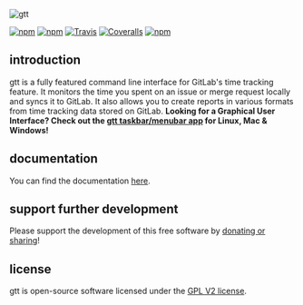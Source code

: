 ![gtt](https://raw.githubusercontent.com/kriskbx/gitlab-time-tracker/master/preview/icon.png)

<p align="center">

[![npm](https://img.shields.io/npm/dt/gitlab-time-tracker.svg?style=flat-square)](https://www.npmjs.com/package/gitlab-time-tracker)
[![npm](https://img.shields.io/npm/v/gitlab-time-tracker.svg?style=flat-square)](https://www.npmjs.com/package/gitlab-time-tracker)
[![Travis](https://img.shields.io/travis/kriskbx/gitlab-time-tracker.svg?style=flat-square)](https://travis-ci.org/kriskbx/gitlab-time-tracker)
[![Coveralls](https://img.shields.io/coveralls/kriskbx/gitlab-time-tracker.svg?style=flat-square)](https://coveralls.io/github/kriskbx/gitlab-time-tracker)
[![npm](https://img.shields.io/npm/l/gitlab-time-tracker.svg?style=flat-square)](https://www.npmjs.com/package/gitlab-time-tracker)

</p>

## introduction

gtt is a fully featured command line interface for GitLab's time tracking feature. It monitors the time you spent on an issue or merge request locally and syncs it to GitLab. It also allows you to create reports in various formats from time tracking data stored on GitLab. **Looking for a Graphical User Interface? Check out the [gtt taskbar/menubar app](https://github.com/kriskbx/gitlab-time-tracker-taskbar) for Linux, Mac & Windows!**

## documentation

You can find the documentation [here]().

## support further development

Please support the development of this free software by [donating or sharing](https://github.com/kriskbx/gitlab-time-tracker/blob/master/documentation.md#support-further-development)!

## license

gtt is open-source software licensed under the [GPL V2 license](https://github.com/kriskbx/gitlab-time-tracker/blob/master/LICENSE).
